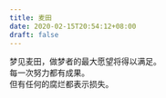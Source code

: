 ```yaml
---
title: 麦田
date: 2020-02-15T20:54:12+08:00
draft: false
---
```


梦见麦田，做梦者的最大愿望将得以满足。<br>
每一次努力都有成果。<br>
但有任何的腐烂都表示损失。<br>
